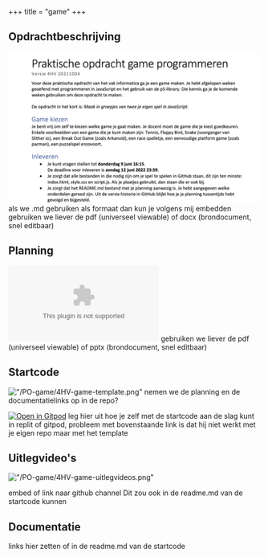 +++
title = "game"
+++

## Opdrachtbeschrijving
[![preview](opdracht-preview.png)](opdracht.docx)
als we .md gebruiken als formaat dan kun je volgens mij embedden
gebruiken we liever de pdf (universeel viewable) of docx (brondocument, snel editbaar)

## Planning
!["/PO-game/planning-preview.png"](PO-game/planning.pptx)
gebruiken we liever de pdf (universeel viewable) of pptx (brondocument, snel editbaar)

## Startcode
!["/PO-game/4HV-game-template.png"](https://github.com/emmauscollege/4HV-game-template)
nemen we de planning en de documentatielinks op in de repo?

[![Open in Gitpod](https://gitpod.io/button/open-in-gitpod.svg)](https://gitpod.io/#https://github.com/emmauscollege/4HV-game-template)
leg hier uit hoe je zelf met de startcode aan de slag kunt in replit of gitpod, probleem met bovenstaande link is dat hij niet werkt met je eigen repo maar met het template

## Uitlegvideo's
!["/PO-game/4HV-game-uitlegvideos.png"](https://www.youtube.com/playlist?list=PLpTljPS--R5CgvkhsT9EODw2ng4Rkp1HC)

embed of link naar github channel
Dit zou ook in de readme.md van de startcode kunnen

## Documentatie
links hier zetten of in de readme.md van de startcode

